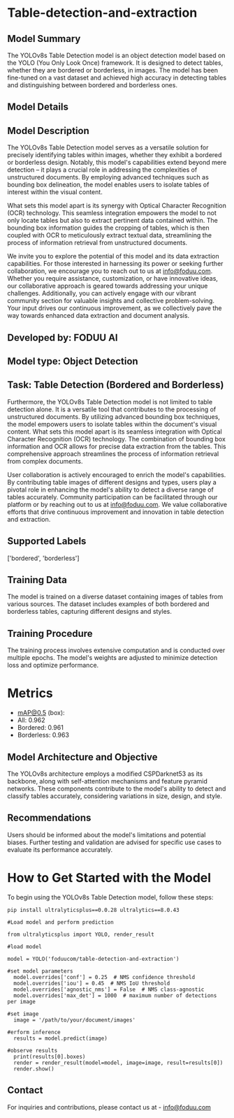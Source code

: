 # **Table-detection-and-extraction**

## Model Summary
  The YOLOv8s Table Detection model is an object detection model based on the YOLO (You Only Look Once) framework. It is designed to detect tables, whether they are bordered or borderless, in images. The model has been fine-tuned on a vast dataset and achieved high accuracy in detecting tables and distinguishing between bordered and borderless ones.

## Model Details

## Model Description
  The YOLOv8s Table Detection model serves as a versatile solution for precisely identifying tables within images, whether they exhibit a bordered or borderless design. Notably, this model's capabilities extend beyond mere detection – it plays a crucial role in addressing the complexities of unstructured documents. By employing advanced techniques such as bounding box delineation, the model enables users to isolate tables of interest within the visual content.

What sets this model apart is its synergy with Optical Character Recognition (OCR) technology. This seamless integration empowers the model to not only locate tables but also to extract pertinent data contained within. The bounding box information guides the cropping of tables, which is then coupled with OCR to meticulously extract textual data, streamlining the process of information retrieval from unstructured documents.

We invite you to explore the potential of this model and its data extraction capabilities. For those interested in harnessing its power or seeking further collaboration, we encourage you to reach out to us at info@foduu.com. Whether you require assistance, customization, or have innovative ideas, our collaborative approach is geared towards addressing your unique challenges. Additionally, you can actively engage with our vibrant community section for valuable insights and collective problem-solving. Your input drives our continuous improvement, as we collectively pave the way towards enhanced data extraction and document analysis.

## Developed by: FODUU AI
## Model type: Object Detection
## Task: Table Detection (Bordered and Borderless)
  Furthermore, the YOLOv8s Table Detection model is not limited to table detection alone. It is a versatile tool that contributes to the processing of unstructured documents. By utilizing advanced bounding box techniques, the model empowers users to isolate tables within the document's visual content. What sets this model apart is its seamless integration with Optical Character Recognition (OCR) technology. The combination of bounding box information and OCR allows for precise data extraction from the tables. This comprehensive approach streamlines the process of information retrieval from complex documents.

User collaboration is actively encouraged to enrich the model's capabilities. By contributing table images of different designs and types, users play a pivotal role in enhancing the model's ability to detect a diverse range of tables accurately. Community participation can be facilitated through our platform or by reaching out to us at info@foduu.com. We value collaborative efforts that drive continuous improvement and innovation in table detection and extraction.


## Supported Labels
  ['bordered', 'borderless'] 



## Training Data
  The model is trained on a diverse dataset containing images of tables from various sources. The dataset includes examples of both bordered and borderless tables, capturing different designs and styles.

## Training Procedure
  The training process involves extensive computation and is conducted over multiple epochs. The model's weights are adjusted to minimize detection loss and optimize performance.

# Metrics
  * mAP@0.5 (box):
  * All: 0.962
  * Bordered: 0.961
  * Borderless: 0.963
## Model Architecture and Objective
  The YOLOv8s architecture employs a modified CSPDarknet53 as its backbone, along with self-attention mechanisms and feature pyramid networks. These components contribute to the model's ability to detect and classify tables accurately, considering variations in size, design, and style.



## Recommendations
  Users should be informed about the model's limitations and potential biases. Further testing and validation are advised for specific use cases to evaluate its performance accurately.

# How to Get Started with the Model
  To begin using the YOLOv8s Table Detection model, follow these steps:
```
pip install ultralyticsplus==0.0.28 ultralytics==8.0.43

#Load model and perform prediction

from ultralyticsplus import YOLO, render_result

#load model

model = YOLO('foduucom/table-detection-and-extraction')

#set model parameters
  model.overrides['conf'] = 0.25  # NMS confidence threshold
  model.overrides['iou'] = 0.45  # NMS IoU threshold
  model.overrides['agnostic_nms'] = False  # NMS class-agnostic
  model.overrides['max_det'] = 1000  # maximum number of detections per image

#set image
  image = '/path/to/your/document/images'

#erform inference
  results = model.predict(image)

#observe results
  print(results[0].boxes)
  render = render_result(model=model, image=image, result=results[0])
  render.show()
```

## Contact 
For inquiries and contributions, please contact us at - [info@foduu.com](mailto:info@foduu.com)
